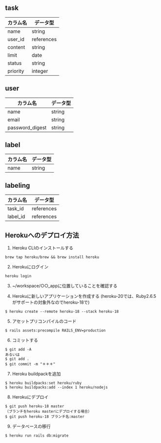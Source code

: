 ## task

|カラム名            |データ型      |
| ------------------|-----       |
| name              | string     |
| user_id           | references |
| content           | string     |
| limit             | date       |
|  status           | string     |
| priority          | integer    |

## user

|カラム名            |データ型      |
| ------------------|-----       |
| name              | string     |
| email             | string     |
| password_digest   | string     |


## label

|カラム名            |データ型  |
|------------------ |-----   |
| name              | string |

## labeling

|カラム名   |データ型         |
| ---------|-----          |
| task_id  | references    |
| label_id |references     |


## Herokuへのデプロイ方法

1. Heroku CLIのインストールする
```
brew tap heroku/brew && brew install heroku
```

2. Herokuにログイン
```
heroku login
```

3. ~/workspace/○○_appに位置していることを確認する

4. Herokuに新しいアプリケーションを作成する
(heroku-20では、Ruby2.6.5がサポートの対象外なのでheroku-18で)
```
$ heroku create --remote heroku-18 --stack heroku-18
```

5. アセットプリコンパイルのコード
```
$ rails assets:precompile RAILS_ENV=production
```

6. コミットする
```
$ git add -A
あるいは
$ git add .
$ git commit -m "＊＊＊"
```

7. Heroku buildpackを追加
```
$ heroku buildpacks:set heroku/ruby
$ heroku buildpacks:add --index 1 heroku/nodejs
```

8. Herokuにデプロイ
```
$ git push heroku-18 master
（ブランチをheroku masterにデプロイする場合）
$ git push heroku-18 ブランチ名:master
```

9. データベースの移行
```
$ heroku run rails db:migrate
```
